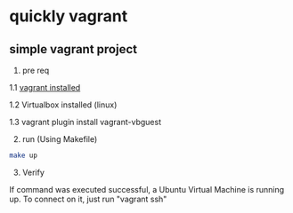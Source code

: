# quickly vagrant

## simple vagrant project

1. pre req

1.1 [vagrant installed](https://developer.hashicorp.com/vagrant/downloads)

1.2 Virtualbox installed (linux)

1.3 vagrant plugin install vagrant-vbguest

2. run (Using Makefile)

```bash
make up
```

3. Verify

If command was executed successful, a Ubuntu Virtual Machine is running up. To connect on it, just run "vagrant ssh"
